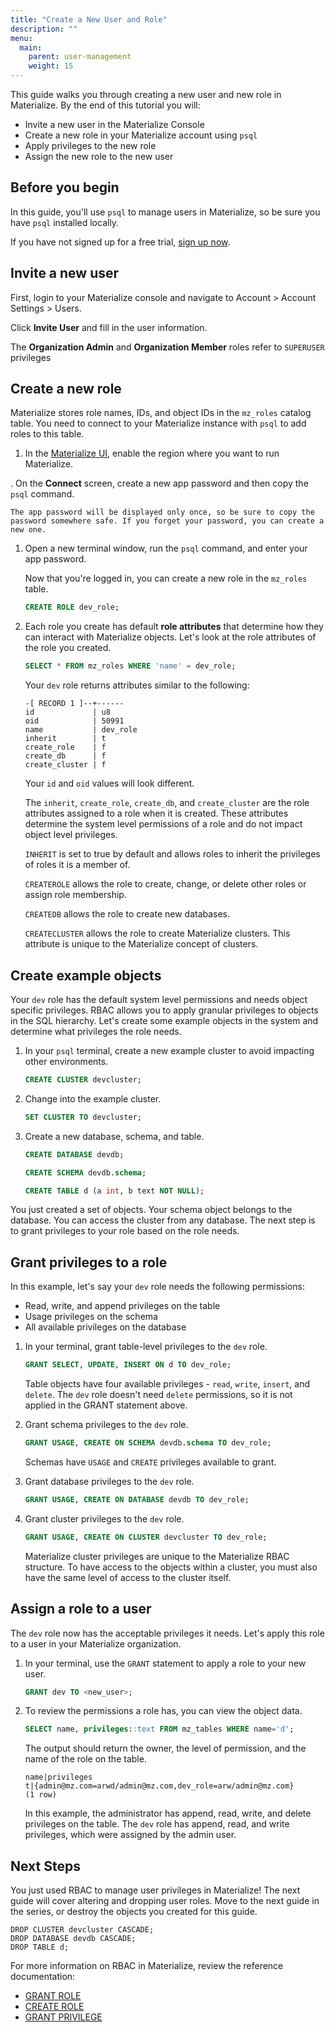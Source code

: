 ```yaml
---
title: "Create a New User and Role"
description: ""
menu:
  main:
    parent: user-management
    weight: 15
---
```


This guide walks you through creating a new user and new role in Materialize. By
the end of this tutorial you will:

* Invite a new user in the Materialize Console
* Create a new role in your Materialize account using `psql`
* Apply privileges to the new role
* Assign the new role to the new user

## Before you begin

In this guide, you'll use `psql` to manage users in Materialize, so be sure you
have `psql` installed locally.

If you have not signed up for a free trial, [sign up now](https://materialize.com/register/?utm_campaign=General&utm_source=documentation).


## Invite a new user

First, login to your Materialize console and navigate to Account > Account
Settings > Users.

Click **Invite User** and fill in the user information.

The **Organization Admin** and **Organization Member** roles refer to `SUPERUSER`
privileges

## Create a new role

Materialize stores role names, IDs, and object IDs in the `mz_roles` catalog
table. You need to connect to your Materialize instance with `psql` to add roles
to this table.

1. In the [Materialize UI](https://console.materialize.com/), enable the region where you want to run Materialize.

. On the **Connect** screen, create a new app password and then copy the `psql` command.

    The app password will be displayed only once, so be sure to copy the password somewhere safe. If you forget your password, you can create a new one.

1. Open a new terminal window, run the `psql` command, and enter your app password.

    Now that you're logged in, you can create a new role in the `mz_roles`
    table.

    ```sql
    CREATE ROLE dev_role;
    ```

1. Each role you create has default **role attributes** that determine how they
    can interact with Materialize objects. Let's look at the role attributes of
    the role you created.

    ```sql
    SELECT * FROM mz_roles WHERE 'name' = dev_role;
    ```

    Your `dev` role returns attributes similar to the following:

    ```
    -[ RECORD 1 ]--+------
    id             | u8
    oid            | 50991
    name           | dev_role
    inherit        | t
    create_role    | f
    create_db      | f
    create_cluster | f
    ```
    Your `id` and `oid` values will look different.

    The `inherit`, `create_role`, `create_db`, and `create_cluster` are the
    role attributes assigned to a role when it is created. These attributes
    determine the system level permissions of a role and do not impact object
    level privileges.

    `INHERIT` is set to true by default and allows roles to inherit the
    privileges of roles it is a member of.

    `CREATEROLE` allows the role to create, change, or delete other roles or
    assign role membership.

    `CREATEDB` allows the role to create new databases.

    `CREATECLUSTER` allows the role to create Materialize clusters. This
    attribute is unique to the Materialize concept of clusters.

## Create example objects

Your `dev` role has the default system level permissions and needs object
specific privileges. RBAC allows you to apply granular privileges to objects in the SQL hierarchy. Let's create some example objects in the system and determine what
privileges the role needs.

1. In your `psql` terminal, create a new example cluster to avoid impacting
   other environments.

   ```sql
   CREATE CLUSTER devcluster;
   ```

1. Change into the example cluster.


   ```sql
   SET CLUSTER TO devcluster;
   ```

1. Create a new database, schema, and table.

   ```sql
   CREATE DATABASE devdb;
   ```

   ```sql
   CREATE SCHEMA devdb.schema;
   ```

   ```sql
   CREATE TABLE d (a int, b text NOT NULL);
   ```

You just created a set of objects. Your schema object belongs to
the database. You can access the cluster from any database. The next
step is to grant privileges to your role based on the role needs.

## Grant privileges to a role

In this example, let's say your `dev` role needs the following permissions:

* Read, write, and append privileges on the table
* Usage privileges on the schema
* All available privileges on the database

1. In your terminal, grant table-level privileges to the `dev` role.

   ```sql
   GRANT SELECT, UPDATE, INSERT ON d TO dev_role;
   ```

   Table objects have four available privileges - `read`, `write`, `insert`, and
   `delete`. The `dev` role doesn't need `delete` permissions, so it is not
   applied in the GRANT statement above.

2. Grant schema privileges to the `dev` role.

   ```sql
   GRANT USAGE, CREATE ON SCHEMA devdb.schema TO dev_role;
   ```

   Schemas have `USAGE` and `CREATE` privileges available to grant.

3. Grant database privileges to the `dev` role.

   ```sql
   GRANT USAGE, CREATE ON DATABASE devdb TO dev_role;
   ```

4. Grant cluster privileges to the `dev` role.

   ```sql
   GRANT USAGE, CREATE ON CLUSTER devcluster TO dev_role;
   ```

   Materialize cluster privileges are unique to the Materialize RBAC structure.
   To have access to the objects within a cluster, you must also have the same
   level of access to the cluster itself.

## Assign a role to a user

The `dev` role now has the acceptable privileges it needs. Let's apply this role
to a user in your Materialize organization.

1. In your terminal, use the `GRANT` statement to apply a role to your new user.

   ```sql
   GRANT dev TO <new_user>;
   ```

1. To review the permissions a role has, you can view the object data.

   ```sql
   SELECT name, privileges::text FROM mz_tables WHERE name='d';
   ```

   The output should return the owner, the level of permission, and the name of
   the role on the table.

   ```shell
   name|privileges
   t|{admin@mz.com=arwd/admin@mz.com,dev_role=arw/admin@mz.com}
   (1 row)
   ```

   In this example, the administrator has append, read, write, and delete
   privileges on the table. The `dev` role has append, read, and write privileges,
   which were assigned by the admin user.


## Next Steps

You just used RBAC to manage user privileges in Materialize! The next guide will
cover altering and dropping user roles. Move to the next guide in the series, or
destroy the objects you created for this guide.

```
DROP CLUSTER devcluster CASCADE;
DROP DATABASE devdb CASCADE;
DROP TABLE d;
```


For more information on RBAC in Materialize, review the reference documentation:

* [GRANT ROLE](https://materialize.com/docs/sql/grant-role/)
* [CREATE ROLE](https://materialize.com/docs/sql/create-role/)
* [GRANT PRIVILEGE](https://materialize.com/docs/sql/grant-privilege/)

